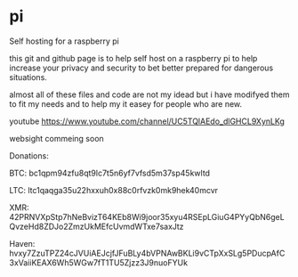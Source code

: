 # pi
Self hosting for a raspberry pi

this git and github page is to help self host on a raspberry pi to help increase your privacy and security to bet better prepared for dangerous situations. 

almost all of these files and code are not my idead but i have modifyed them to fit my needs and to help my it easey for people who are new.

youtube
https://www.youtube.com/channel/UC5TQlAEdo_dlGHCL9XynLKg

websight 
commeing soon

Donations:

BTC:
bc1qpm94zfu8qt9lc7t5n6yf7vfsd5m37sp45kwltd

LTC:
ltc1qaqga35u22hxxuh0x88c0rfvzk0mk9hek40mcvr

XMR:
42PRNVXpStp7hNeBvizT64KEb8Wi9joor35xyu4RSEpLGiuG4PYyQbN6geLQvzeHd8ZDJo2ZmzUkMEfcUvmdWTxe7saxJtz

Haven:
hvxy7ZzuTPZ24cJVUiAEJcjfJFuBLy4bVPNAwBKLi9vCTpXxSLg5PDucpAfC3xVaiiKEAX6Wh5WGw7fT1TU5Zjzz3J9nuoFYUk